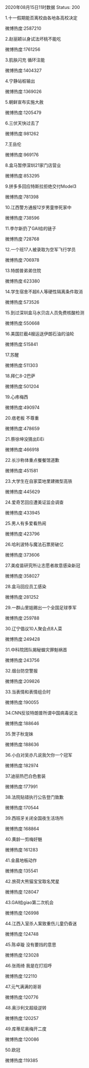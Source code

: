 2020年08月15日11时数据
Status: 200

1.十一假期能否离校由各地各高校决定

微博热度:2587210

2.赵丽颖以身试法坏桃不能吃

微博热度:1761256

3.肌肤闪充 循环注能

微博热度:1404327

4.宁静站桩输出

微博热度:1369026

5.朝鲜宣布实施大赦

微博热度:1205479

6.三伏天快过去了

微博热度:981262

7.王岳伦

微博热度:969176

8.盒马暂停深圳21家门店营业

微博热度:853295

9.拼多多回应特斯拉拒绝交付Model3

微博热度:781398

10.江西警方通报12岁男童惨死家中

微博热度:738596

11.李尔新扔了GAI给的链子

微博热度:728768

12.一个班17人被录取为空军飞行学员

微博热度:706978

13.特朗普弟弟住院

微博热度:623380

14.学生宿舍不超6人等硬性隔离条件取消

微博热度:573526

15.到过深圳盒马水贝店人员免费核酸检测

微博热度:550668

16.美国拦截4艘运送伊朗石油的油轮

微博热度:515841

17.苏醒

微博热度:511303

18.拜仁8-2巴萨

微博热度:501204

19.心疼梅西

微博热度:490974

20.痞老板 不尊重

微博热度:478659

21.蔡徐坤没猜出EiEi

微博热度:466918

22.长沙称体重点餐餐馆道歉

微博热度:451581

23.大学生在自家菜地里建微型高铁

微博热度:445629

24.爱奇艺回应遭美证监会调查

微博热度:433945

25.男人有多爱看热闹

微博热度:423796

26.哈利波特与魔法石票房破亿

微博热度:373606

27.美疫苗研究所让志愿者故意感染新冠

微博热度:358027

28.盒马回应员工感染

微博热度:281252

29.一群山里娃踢出一个全国足球季军

微博热度:259788

30.辽宁倡议10人聚会点8人菜

微博热度:249428

31.中科院团队揭秘蝗灾罪魁祸首

微博热度:243756

32.烟台防空警报

微博热度:209826

33.当表情和表情组合时

微博热度:190055

34.CNN反驳特朗普所谓中国病毒说法

微博热度:188646

35.贺子秋宠妹

微博热度:188636

36.小白对吴亦凡说我欠你一个冠军

微博热度:182974

37.迪丽热巴白色套装

微博热度:177991

38.法院贴错执行公告登门致歉

微博热度:170544

39.西班牙关闭全国夜生活场所

微博热度:168864

40.黄龄一剪梅好魅

微博热度:161283

41.金晨地板动作

微博热度:135541

42.旅荷大熊猫宝宝取名梵星

微博热度:128047

43.GAI给giao第二次机会

微博热度:126998

44.江西入室杀人案致重伤儿童仍昏迷

微博热度:124748

45.陈卓璇 没有要挡的意思

微博热度:123028

46.张雨绮 我是在打招呼

微博热度:122110

47.元气满满的哥哥

微博热度:120776

48.奥沙利文超级逆转

微博热度:120257

49.库蒂尼奥梅开二度

微博热度:120086

50.欧冠

微博热度:119385

